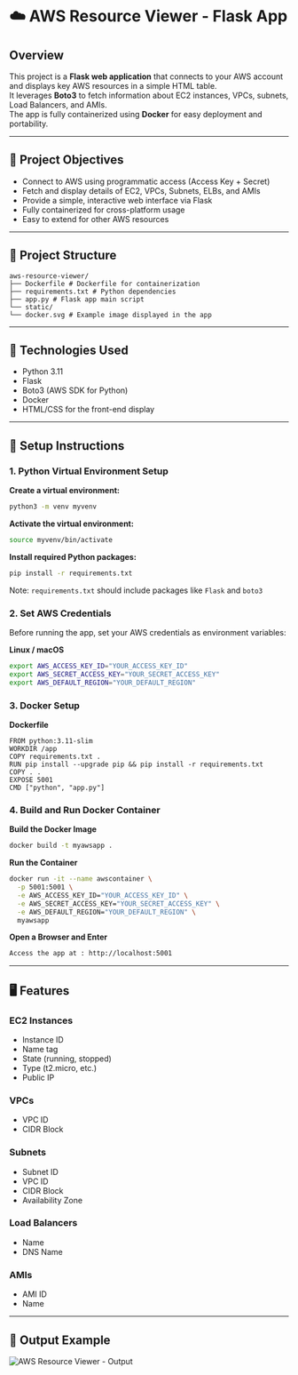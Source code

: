 # ☁️ AWS Resource Viewer - Flask App

## Overview

This project is a **Flask web application** that connects to your AWS account and displays key AWS resources in a simple HTML table.  
It leverages **Boto3** to fetch information about EC2 instances, VPCs, subnets, Load Balancers, and AMIs.  
The app is fully containerized using **Docker** for easy deployment and portability.

---

## 🎯 Project Objectives

- Connect to AWS using programmatic access (Access Key + Secret)
- Fetch and display details of EC2, VPCs, Subnets, ELBs, and AMIs
- Provide a simple, interactive web interface via Flask
- Fully containerized for cross-platform usage
- Easy to extend for other AWS resources

---

## 📁 Project Structure

```
aws-resource-viewer/
├── Dockerfile # Dockerfile for containerization
├── requirements.txt # Python dependencies
├── app.py # Flask app main script
└── static/
└── docker.svg # Example image displayed in the app
```

---

## 🧰 Technologies Used

- Python 3.11
- Flask
- Boto3 (AWS SDK for Python)
- Docker
- HTML/CSS for the front-end display

---

## 🚀 Setup Instructions
### 1. Python Virtual Environment Setup
**Create a virtual environment:**
```bash
python3 -m venv myvenv
```
**Activate the virtual environment:**
```bash
source myvenv/bin/activate
```
**Install required Python packages:**
```bash
pip install -r requirements.txt
```
Note: `requirements.txt` should include packages like `Flask` and `boto3`

### 2. Set AWS Credentials

Before running the app, set your AWS credentials as environment variables:

**Linux / macOS**
```bash
export AWS_ACCESS_KEY_ID="YOUR_ACCESS_KEY_ID"
export AWS_SECRET_ACCESS_KEY="YOUR_SECRET_ACCESS_KEY"
export AWS_DEFAULT_REGION="YOUR_DEFAULT_REGION"
```

### 3. Docker Setup
**Dockerfile**

```Copy code
FROM python:3.11-slim
WORKDIR /app
COPY requirements.txt .
RUN pip install --upgrade pip && pip install -r requirements.txt
COPY . .
EXPOSE 5001
CMD ["python", "app.py"]
```

### 4. Build and Run Docker Container
**Build the Docker Image**
```bash
docker build -t myawsapp .
```

**Run the Container**
```bash
docker run -it --name awscontainer \
  -p 5001:5001 \
  -e AWS_ACCESS_KEY_ID="YOUR_ACCESS_KEY_ID" \
  -e AWS_SECRET_ACCESS_KEY="YOUR_SECRET_ACCESS_KEY" \
  -e AWS_DEFAULT_REGION="YOUR_DEFAULT_REGION" \
  myawsapp
```
**Open a Browser and Enter**
```bash
Access the app at : http://localhost:5001
```
---

## 🖥️ Features
### EC2 Instances
  - Instance ID
  - Name tag
  - State (running, stopped)
  - Type (t2.micro, etc.)
  - Public IP

### VPCs
- VPC ID
- CIDR Block

### Subnets
- Subnet ID
- VPC ID
- CIDR Block
- Availability Zone

### Load Balancers
- Name
- DNS Name

### AMIs
- AMI ID
- Name

---

## 📸 Output Example
![AWS Resource Viewer - Output](https://github.com/user-attachments/assets/c3581cb7-be2d-421b-9646-924b7a66a0eb)
